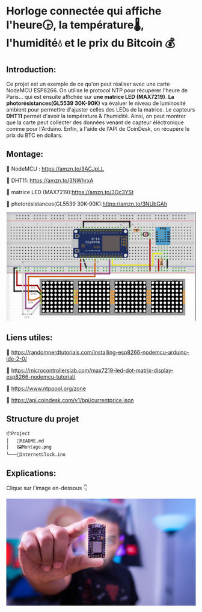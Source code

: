 # __Horloge connectée qui affiche l'heure🕞, la température🌡️, l'humidité💧 et le prix du Bitcoin 💰__

## Introduction:
Ce projet est un exemple de ce qu'on peut réaliser avec une carte NodeMCU ESP8266. On utilise le protocol NTP pour récuperer l'heure de Paris... qui est ensuite affichée sur **une matrice LED (MAX7219)**. **La photorésistances(GL5539 30K-90K)** va évaluer le niveau de luminosité ambient pour permettre d'ajuster celles des LEDs de la matrice. Le capteurs **DHT11**  permet d'avoir la température & l'humidité. Ainsi, on peut montrer que la carte peut collecter des données venant de capteur éléctronique comme pour l'Arduino. Enfin, à l'aide de l'API de CoinDesk, on récupère le prix du BTC en dollars. 
## Montage:

🔗 NodeMCU : https://amzn.to/3ACJpLL 

🔗 DHT11: https://amzn.to/3NWhrxA

🔗 matrice LED (MAX7219):https://amzn.to/3Oc3YSt

🔗 photorésistances(GL5539 30K-90K):https://amzn.to/3NUbGAh


[![image](/Montage.jpg)]()
## Liens utiles:

🔗 https://randomnerdtutorials.com/installing-esp8266-nodemcu-arduino-ide-2-0/

🔗 https://microcontrollerslab.com/max7219-led-dot-matrix-display-esp8266-nodemcu-tutorial/ 

🔗 https://www.ntppool.org/zone 

🔗 https://api.coindesk.com/v1/bpi/currentprice.json 




## Structure du projet
```
📦Project
│   📜README.md
│   🖼️Montage.png
└───📜InternetClock.ino

```
## Explications:
Clique sur l'image en-dessous 👇
<span style="display:block;text-align:center">

[![image](/miniature.png)](https://youtu.be/7dOeBgHTTiU)

</span>
